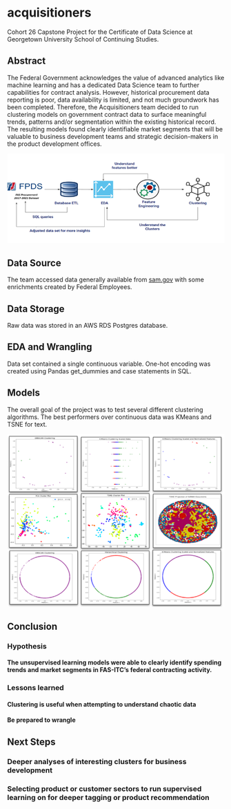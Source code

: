 # acquisitioners
Cohort 26 Capstone Project for the Certificate of Data Science at Georgetown University School of Continuing Studies.

## Abstract
The Federal Government acknowledges the value of advanced analytics like machine learning and has a dedicated Data Science team to further capabilities for contract analysis. However, historical procurement data reporting is poor, data availability is limited, and not much groundwork has been completed.  Therefore, the Acquisitioners team decided to run clustering models on government contract data to surface meaningful trends, patterns and/or segmentation within the existing historical record. The resulting models found clearly identifiable market segments that will be valuable to business development teams and strategic decision-makers in the product development offices.

![alt text](https://github.com/georgetown-analytics/acquisitioners/blob/46f6efd98b2d3640c0eb541d00395802e309f387/images/Pipeline.png)

## Data Source

The team accessed data generally available from [sam.gov](https://sam.gov/content/contract-data) with some enrichments created by Federal Employees.

## Data Storage

Raw data was stored in an AWS RDS Postgres database.

## EDA and Wrangling

Data set contained a single continuous variable.  One-hot encoding was created using Pandas get_dummies and case statements in SQL.

## Models
The overall goal of the project was to test several different clustering algorithms.  The best performers over continuous data was KMeans and TSNE for text.

![alt text](https://github.com/georgetown-analytics/acquisitioners/blob/fcaa319120518f02faa8b5fad6df963f0e8b5050/images/ClusteringModels.png)

## Conclusion

### Hypothesis

#### The unsupervised learning models were able to clearly identify spending trends and market segments in FAS-ITC’s federal contracting activity.

### Lessons learned

#### Clustering is useful when attempting to understand chaotic data
#### Be prepared to wrangle

## Next Steps

### Deeper analyses of interesting clusters for business development
### Selecting product or customer sectors to run supervised learning on for deeper tagging or product recommendation
